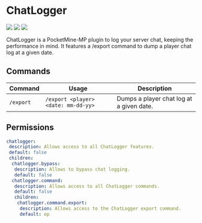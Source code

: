 # ChatLogger
![](http://isitmaintained.com/badge/resolution/kenygamer/ChatLogger.svg)
![](https://img.shields.io/github/release/kenygamer/ChatLogger/all.svg)
![](https://img.shields.io/github/downloads/kenygamer/ChatLogger/total.svg)

ChatLogger is a PocketMine-MP plugin to log your server chat, keeping the performance in mind. It features a /export command to dump a player chat log at a given date.
## Commands
| Command | Usage | Description |
| ------- | ----- | ----------- |
| `/export` | `/export <player> <date: mm-dd-yy>` | Dumps a player chat log at a given date. |
## Permissions
```yml
chatlogger:
 description: Allows access to all ChatLogger features.
 default: false
 children:
  chatlogger.bypass:
   description: Allows to bypass chat logging.
   default: false
  chatlogger.command:
   description: Allows access to all ChatLogger commands.
   default: false
   children:
    chatlogger.command.export:
     description: Allows access to the ChatLogger export command.
     default: op
```

